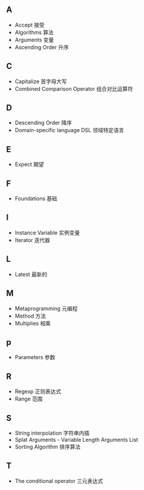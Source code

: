 ## A

* Accept 接受
* Algorithms 算法
* Arguments 变量
* Ascending Order 升序

## C

* Capitalize 首字母大写
* Combined Comparison Operator 组合对比运算符

## D

* Descending Order 降序
* Domain-specific language DSL 领域特定语言

## E

* Expect 期望

## F

* Foundations 基础

## I

* Instance Variable 实例变量
* Iterator 迭代器

## L

* Latest 最新的

## M

* Metaprogramming 元编程
* Method 方法
* Multiplies 相乘

## p

* Parameters 参数

## R

* Regexp 正则表达式
* Range 范围

## S

* String interpolation 字符串内插
* Splat Arguments - Variable Length Arguments List
* Sorting Algorithm 排序算法

## T

* The conditional operator 三元表达式
